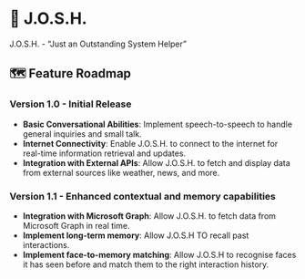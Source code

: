# 🤖 J.O.S.H.
J.O.S.H. - “Just an Outstanding System Helper”

## 🗺️ Feature Roadmap
### Version 1.0 - Initial Release
- **Basic Conversational Abilities**: Implement speech-to-speech to handle general inquiries and small talk.
- **Internet Connectivity**: Enable J.O.S.H. to connect to the internet for real-time information retrieval and updates.
- **Integration with External APIs**: Allow J.O.S.H. to fetch and display data from external sources like weather, news, and more.
### Version 1.1 - Enhanced contextual and memory capabilities
- **Integration with Microsoft Graph**: Allow J.O.S.H. to fetch data from Microsoft Graph in real time.
- **Implement long-term memory**: Allow J.O.S.H TO recall past interactions.
- **Implement face-to-memory matching**: Allow J.O.S.H to recognise faces it has seen before and match them to the right interaction history.
